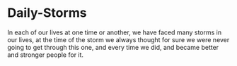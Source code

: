 # Daily-Storms
In each of our lives at one time or another, we have faced many storms in our lives, at the time of the storm we always thought for sure we were never going to get through this one, and every time we did, and became better and stronger people for it.
